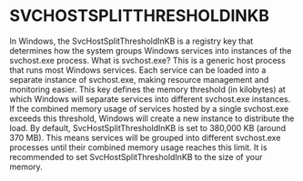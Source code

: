 <h1> SVCHOSTSPLITTHRESHOLDINKB </h1>
In Windows, the SvcHostSplitThresholdInKB is a registry key that determines how the system groups Windows
services into instances of the svchost.exe process. What is svchost.exe? This is a generic host process that runs
most Windows services. Each service can be loaded into a separate instance of svchost.exe, making resource
management and monitoring easier. This key defines the memory threshold (in kilobytes) at which Windows
will separate services into different svchost.exe instances. If the combined memory usage of services hosted
by a single svchost.exe exceeds this threshold, Windows will create a new instance to distribute the load.
By default, SvcHostSplitThresholdInKB is set to 380,000 KB (around 370 MB). This means services will be
grouped into different svchost.exe processes until their combined memory usage reaches this limit.
It is recommended to set SvcHostSplitThresholdInKB to the size of your memory.
